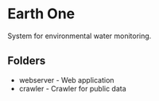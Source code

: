# Earth One

System for environmental water monitoring.

## Folders

  * webserver - Web application
  * crawler - Crawler for public data
